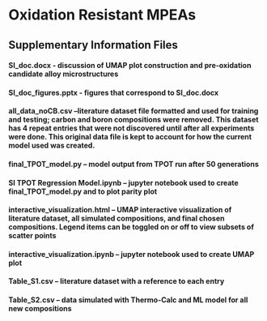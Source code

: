 # Oxidation Resistant MPEAs
## Supplementary Information Files
#### SI_doc.docx - discussion of UMAP plot construction and pre-oxidation candidate alloy microstructures
#### SI_doc_figures.pptx - figures that correspond to SI_doc.docx
#### all_data_noCB.csv –literature dataset file formatted and used for training and testing; carbon and boron compositions were removed. This dataset has 4 repeat entries that were not discovered until after all experiments were done. This original data file is kept to account for how the current model used was created.
#### final_TPOT_model.py – model output from TPOT run after 50 generations
#### SI TPOT Regression Model.ipynb – jupyter notebook used to create final_TPOT_model.py and to plot parity plot
#### interactive_visualization.html – UMAP interactive visualization of literature dataset, all simulated compositions, and final chosen compositions. Legend items can be toggled on or off to view subsets of scatter points
#### interactive_visualization.ipynb – jupyter notebook used to create UMAP plot
#### Table_S1.csv – literature dataset with a reference to each entry
#### Table_S2.csv – data simulated with Thermo-Calc and ML model for all new compositions

